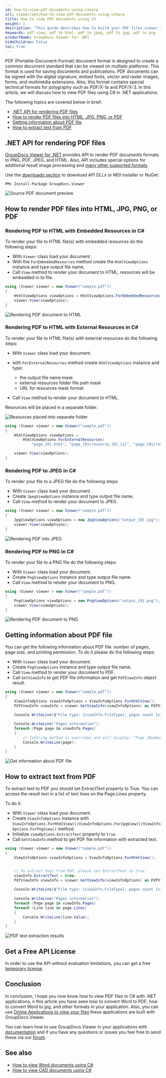 ```yaml
---
id: how-to-view-pdf-documents-using-csharp
url: viewer/net/how-to-view-pdf-documents-using-csharp
title: How to view PDF documents using C#
weight: 1
description: "This guide describes how to build your PDF files viewer in C#. View PDF files to render as HTML, JPG, PNG, or PDF using GroupDocs.Viewer .NET API by GroupDocs."
keywords: pdf view, pdf to html, pdf to jpeg, pdf to jpg, pdf to png 
productName: GroupDocs.Viewer for .NET
hideChildren: False
toc: True
---
```


PDF (Portable-Document-Format) document format is designed to create a common document standard that can be viewed on multiple platforms.
This format is used for saving documents and publications. PDF documents can be signed with the digital signature, embed fonts, vector and raster images, forms, and multimedia extensions.
Also, this format contains special technical formats for polygraphy such as PDF/X-1a and PDF/X-3.
In this article, we will discuss how to view PDF files using C# in .NET applications.

The following topics are covered below in brief:

* [.NET API for rendering PDF files](viewer/net/how-to-view-pdf-documents-using-csharp/#net-api-for-rendering-pdf-files)
* [How to render PDF files into HTML, JPG, PNG, or PDF](viewer/net/how-to-view-pdf-documents-using-csharp/#how-to-render-pdf-files-into-html-jpg-png-or-pdf)
* [Getting information about PDF file](viewer/net/how-to-view-pdf-documents-using-csharp/#getting-information-about-pdf-file)
* [How to extract text from PDF](viewer/net/how-to-view-pdf-documents-using-csharp/#how-to-extract-text-from-pdf)

## .NET API for rendering PDF files

[GroupDocs.Viewer for .NET](https://products.groupdocs.com/viewer/net) provides API to render PDF documents formats to PNG, PDF, JPEG, and HTML. Also, API includes special options for additional result image processing and [many other supported formats](https://docs.groupdocs.com/viewer/net/supported-document-formats/).

Use the [downloads section](https://downloads.groupdocs.com/viewer/net) to download API DLLs or MSI installer or NuGet:

```nuget
PM> Install-Package GroupDocs.Viewer
```

![Source PDF document preview](viewer/net/images/viewer-use-cases/how-to-view-pdf-using-csharp/source_image_preview.jpg)

## How to render PDF files into HTML, JPG, PNG, or PDF

### Rendering PDF to HTML with Embedded Resources in C\#

To render your file to HTML file(s) with embedded resources do the following steps:

* With `Viewer` class load your document.
* With the `ForEmbeddedResources` method create the `HtmlViewOptions` instance and type output file name.
* Call `View` method to render your document to HTML, resources will be embedded in to file.

```cs
using (Viewer viewer = new Viewer("sample.pdf"))
{
    HtmlViewOptions viewOptions = HtmlViewOptions.ForEmbeddedResources("page_{0}.html");
    viewer.View(viewOptions);
}
```

![Rendering PDF document to HTML](viewer/net/images/viewer-use-cases/how-to-view-pdf-using-csharp/rendering_to_html_with_embed.jpg)

### Rendering PDF to HTML with External Resources in C\#

To render your file to HTML file(s) with external resources do the following steps:

* With `Viewer` class load your document.
* with `ForExternalResources` method create `HtmlViewOptions` instance and type:
  * the output file name mask
  * external resources folder file path mask
  * URL for resources mask format

* Call `View` method to render your document to HTML.

Resources will be placed in a separate folder.

![Resources placed into separate folder](viewer/net/images/viewer-use-cases/how-to-view-pdf-using-csharp/resources_placed_to_separate_folder.jpg)

```cs
using (Viewer viewer = new Viewer("sample.pdf"))
{
    HtmlViewOptions viewOptions = 
        HtmlViewOptions.ForExternalResources(
            "page_{0}.html", "page_{0}/resource_{0}_{1}", "page_{0}/resource_{0}_{1}");

    viewer.View(viewOptions);
}
```

### Rendering PDF to JPEG in C\#

To render your file to a JPEG file do the following steps:

* With `Viewer` class load your document.
* Сreate `JpegViewOptions` instance and type output file name.
* Call `View` method to render your document to JPEG.

```cs
using (Viewer viewer = new Viewer("sample.pdf"))
{
    JpgViewOptions viewOptions = new JpgViewOptions("output_{0}.jpg");
    viewer.View(viewOptions);
}
```

![Rendering PDF into JPEG](viewer/net/images/viewer-use-cases/how-to-view-pdf-using-csharp/rendering_pdf_to_jpeg.jpg)

### Rendering PDF to PNG in C\#

To render your file to a PNG file do the following steps:

* With `Viewer` class load your document.
* Сreate `PngViewOptions` instance and type output file name.
* Call `View` method to render your document to PNG.

```cs
using (Viewer viewer = new Viewer("sample.pdf"))
{
    PngViewOptions viewOptions = new PngViewOptions("output_{0}.png");
    viewer.View(viewOptions);
}
```

![Rendering PDF document to PNG](viewer/net/images/viewer-use-cases/how-to-view-pdf-using-csharp/rendering_pdf_to_png.jpg)

## Getting information about PDF file

You can get the following information about PDF file: number of pages, page size, and printing permission.
To do it please do the following steps:

* With `Viewer` class load your document.
* Сreate `PngViewOptions` instance and type output file name.
* Call `View` method to render your document to PDF.
* Call `GetViewInfo` to get PDF file information and get `PdfViewInfo` object result.

```cs
using (Viewer viewer = new Viewer("sample.pdf"))
{
    ViewInfoOptions viewInfoOptions = ViewInfoOptions.ForHtmlView();
    PdfViewInfo viewInfo = viewer.GetViewInfo(viewInfoOptions) as PdfViewInfo;

    Console.WriteLine($"File type: {viewInfo.FileType}, pages count {viewInfo.Pages.Count}.");
    
    Console.WriteLine("Pages information");
    foreach (Page page in viewInfo.Pages)
    {
        // ToString method is overriden and will display: "Page {Number} ({visibility}) {Width}x{Height}px with {Lines.Count} line(s)."
        Console.WriteLine(page);
    }
}
```

![Get information about PDF file](viewer/net/images/viewer-use-cases/how-to-view-pdf-using-csharp/get-information-about-pdf-file.jpg)

## How to extract text from PDF

To extract text to PDF you should set ExtractText property to True. You can access the result text in a list of text lines on the Page.Lines property.

To do it:

* With `Viewer` class load your document.
* Сreate `ViewInfoOptions` instance with `ViewInfoOptions.ForHtmlView()/ViewInfoOptions.ForJpgView()/ViewInfoOptions.ForPngView()` method.
* Initialize `viewOptions.ExtractText` property to `true`.
* Call `GetViewInfo` method to get PDF file information with extracted text.

```cs
using (Viewer viewer = new Viewer("sample.pdf"))
{
    ViewInfoOptions viewInfoOptions = ViewInfoOptions.ForHtmlView();


    // To extract text from PDF, please set ExtractText to true.    
    viewInfo.ExtractText = true;
    PdfViewInfo viewInfo = viewer.GetViewInfo(viewInfoOptions) as PdfViewInfo;
    
    Console.WriteLine($"File type: {viewInfo.FileType}, pages count {viewInfo.Pages.Count}.");
    
    Console.WriteLine("Pages information");
    foreach (Page page in viewInfo.Pages)
    foreach (Line line in page.Lines)
    {
        Console.WriteLine(line.Value);
    }
}
```

![PDF text extraction results](viewer/net/images/viewer-use-cases/how-to-view-pdf-using-csharp/pdf-text-extraction-results.jpg)

## Get a Free API License

In order to use the API without evaluation limitations, you can get a free [temporary license](https://purchase.groupdocs.com/temporary-license).

## Conclusion

In conclusion, I hope you now know how to view PDF files in C# with .NET applications, n this article you have seen how to convert Word to PDF, how to convert Word to jpg, and other formats in your application.
Also, you can use [Online Applications to view your files](https://products.groupdocs.app/viewer/family) these applications are built with GroupDocs.Viewer.

You can learn how to use GroupDocs.Viewer in your applications with [documentation](https://docs.groupdocs.com/viewer/net/) and if you have any questions or issues you feel free to send these via our [forum](https://forum.groupdocs.com/).

## See also

* [How to view Word documents using C#](viewer/net/how-to-view-word-documents-using-csharp/)
* [How to view CAD documents using C#](viewer/net/how-to-view-cad-documents-using-csharp/)
